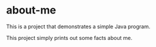 # about-me

This is a project that demonstrates a simple Java program.

This project simply prints out some facts about me. 

